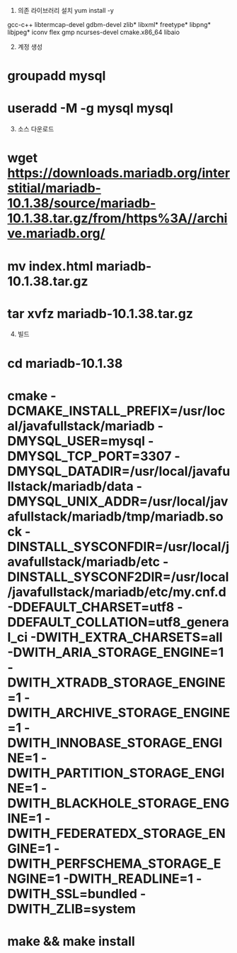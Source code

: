 1. 의존 라이브러리 설치
yum install -y 

gcc-c++
libtermcap-devel
gdbm-devel
zlib*
libxml*
freetype*
libpng*
libjpeg*
iconv
flex
gmp
ncurses-devel
cmake.x86_64
libaio

2. 계정 생성
# groupadd mysql
# useradd -M -g mysql mysql

3. 소스 다운로드
# wget https://downloads.mariadb.org/interstitial/mariadb-10.1.38/source/mariadb-10.1.38.tar.gz/from/https%3A//archive.mariadb.org/
# mv index.html mariadb-10.1.38.tar.gz
# tar xvfz mariadb-10.1.38.tar.gz

4. 빌드 
# cd mariadb-10.1.38 
# cmake -DCMAKE_INSTALL_PREFIX=/usr/local/javafullstack/mariadb -DMYSQL_USER=mysql -DMYSQL_TCP_PORT=3307 -DMYSQL_DATADIR=/usr/local/javafullstack/mariadb/data -DMYSQL_UNIX_ADDR=/usr/local/javafullstack/mariadb/tmp/mariadb.sock -DINSTALL_SYSCONFDIR=/usr/local/javafullstack/mariadb/etc -DINSTALL_SYSCONF2DIR=/usr/local/javafullstack/mariadb/etc/my.cnf.d -DDEFAULT_CHARSET=utf8 -DDEFAULT_COLLATION=utf8_general_ci -DWITH_EXTRA_CHARSETS=all -DWITH_ARIA_STORAGE_ENGINE=1 -DWITH_XTRADB_STORAGE_ENGINE=1 -DWITH_ARCHIVE_STORAGE_ENGINE=1 -DWITH_INNOBASE_STORAGE_ENGINE=1 -DWITH_PARTITION_STORAGE_ENGINE=1 -DWITH_BLACKHOLE_STORAGE_ENGINE=1 -DWITH_FEDERATEDX_STORAGE_ENGINE=1 -DWITH_PERFSCHEMA_STORAGE_ENGINE=1 -DWITH_READLINE=1 -DWITH_SSL=bundled -DWITH_ZLIB=system
# make && make install



